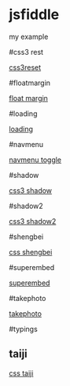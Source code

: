 # jsfiddle
my example
 
#css3 rest

[css3reset](./css3reset/index.html)

#floatmargin

[float margin](./floatmargin/index.html)

#loading

[loading](./loading/index.html)

#navmenu

[navmenu toggle](./navmenu/index.html)

#shadow

[css3 shadow](./shadow/index.html)

#shadow2

[css3 shadow2](./shadow2/index.html)

#shengbei

[css shengbei](./shengbei/index.html)

#superembed

[superembed](./superembed/index.html)

#takephoto

[takephoto](./takephoto/index.html)

#typings

## taiji

[css taiji ](./taiji/index.html)

